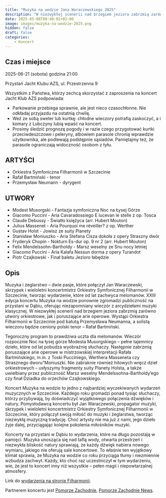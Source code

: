 ```yaml
---
title: "Muzyka na wodzie Jana Waraczewskiego 2025"
description: "W niezwykłej scenerii nad brzegiem jeziora zabrzmią zarówno utwory orkiestrowe, jak i poruszające arie operowe. Wystąpi Orkiestra Filharmonii w Szczecinie pod batutą Przemysława Neumanna, a solistą wieczoru będzie ceniony polski tenor – Rafał Bartmiński."
date: 2025-05-08T00:40:02+02:00
image: images/muzyka-na-wodzie-2025.png
hidden: false
draft: false
categories:
    - Koncert
---
```


## Czas i miejsce

2025-06-21 (sobota) godzina 21:00

Przystań Jacht Klubu AZS, ul. Przestrzenna 9

Wszystkim z Państwa, którzy zechcą skorzystać z zaproszenia na koncert Jacht Klub AZS podpowiada:
- Parkowanie przebiega sprawnie, ale jest nieco czasochłonne. Nie odkładaj przyjazdu na ostatnią chwilę.
- Weź ze sobą sweter lub kurtkę: chłodne wieczory potrafią zaskoczyć, a i komary z Lubczyny lubią wpaść na koncert.
- Prosimy śledzić prognozę pogody i w razie czego przygotować kurtki przeciwdeszczowe i peleryny, albowiem parasole chronią wprawdzie użytkownika, ale podlewają podstępnie sąsiadów. Pamiętajmy też, że parasole ograniczają widoczność osobom z tyłu.

## ARTYŚCI

- Orkiestra Symfoniczna Filharmonii w Szczecinie
- Rafał Bartmiński - tenor
- Przemysław Neumann - dyrygent

## UTWORY

- Modest Musorgski - Fantazja symfoniczna Noc na Łysej Górze
- Giacomo Puccini - Aria Cavaradossiego E lucevan le stelle z op. Tosca
- Claude Debussy - Światło księżyca (arr. Hubert Mouton)
- Julius Massenet - Aria Pourquoi me réveiller? z op. Werther
- Gustav Holst - Jowisz ze suity Planety
- Stanisław Moniuszko - Aria Stefana Cisza dokoła z opery Straszny dwór
- Fryderyk Chopin - Nokturn Es-dur op. 9 nr 2 (arr. Hubert Mouton)
- Felix Mendelssohn-Bartholdy - Marsz weselny ze Snu nocy letniej
- Giacomo Puccini - Aria Kalafa Nessun dorma z opery Turandot
- Piotr Czajkowski - Finał baletu Jezioro łabędzie

## Opis

Muzyka i żeglarstwo – dwie pasje, które połączył Jan Waraczewski, skrzypek i wieloletni koncertmistrz Orkiestry Symfonicznej Filharmonii w Szczecinie, tworząc wydarzenie, które od lat zachwyca melomanów. XXIII edycja koncertu Muzyka na wodzie ponownie zgromadzi publiczność na przystani w Dąbiu, oferując niezapomniany wieczór z arcydziełami muzyki klasycznej. W niezwykłej scenerii nad brzegiem jeziora zabrzmią zarówno utwory orkiestrowe, jak i poruszające arie operowe. Wystąpi Orkiestra Filharmonii w Szczecinie pod batutą Przemysława Neumanna, a solistą wieczoru będzie ceniony polski tenor – Rafał Bartmiński.

Tegoroczny program to prawdziwa uczta dla melomanów. Wieczór rozpocznie Noc na łysej górze Modesta Musorgskiego – pełne tajemnicy dzieło, które od lat pobudza wyobraźnię słuchaczy. Następnie zabrzmią poruszające arie operowe w mistrzowskiej interpretacji Rafała Bartmińskiego, m.in. z Toski Pucciniego, Werthera Masseneta czy Strasznego dworu”Moniuszki. Nie zabraknie również hitowych wręcz dzieł orkiestrowych – usłyszymy fragmenty suity Planety Holsta, a także uwielbiany przez publiczność Marsz weselny Mendelssohna-Bartholdy’ego czy finał Dziadka do orzechów Czajkowskiego.

Koncert Muzyka na wodzie to jedno z najbardziej wyczekiwanych wydarzeń muzycznych w Szczecinie. Każdego roku gromadzi ponad tysiąc słuchaczy, którzy przybywają, by doświadczyć wyjątkowego połączenia dźwięków i natury. Pomysłodawcą koncertu był Jan Waraczewski, propagator muzyki, skrzypek i wieloletni koncertmistrz Orkiestry Symfonicznej Filharmonii w Szczecinie, który połączył swoją miłość do muzyki i żeglarstwa, tworząc niezwykłą muzyczną tradycję. Choć artysty nie ma już z nami, jego dzieło żyje dalej, przyciągając kolejne pokolenia miłośników muzyki.

Koncerty na przystani w Dąbiu to wydarzenia, które na długo pozostają w pamięci. Muzyka unosząca się nad taflą wody, otwarta przestrzeń i niezwykła bliskość natury sprawiają, że każdy dźwięk nabiera nowego wymiaru, jakiego nie oferują sale koncertowe. To właśnie ten wyjątkowy klimat sprawia, że Muzyka na wodzie co roku przyciąga tłumy i niezmiennie wzbudza zachwyt. Każdy, kto choć raz uczestniczył w tym wydarzeniu, wie, że jest to koncert inny niż wszystkie – pełen magii i niepowtarzalnej atmosfery.

Link do [wydarzenia na stronie Filharmonii](https://filharmonia.szczecin.pl/wydarzenia/2365-Muzyka_na_wodzie_Jana_Waraczewskiego).

Partnerem koncertu jest [Pomorze Zachodnie](https://www.facebook.com/PomZachodnie), [Pomorze Zachodnie News](https://www.facebook.com/PomorzeZachodnieNews).
